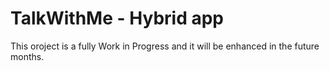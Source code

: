 # TalkWithMe - Hybrid app

This oroject is a fully Work in Progress and it will be enhanced in the future months.
